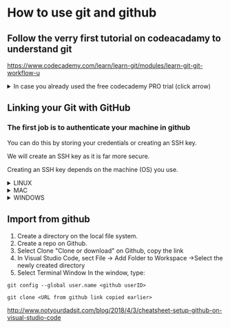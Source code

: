 # How to use git and github

## Follow the verry first tutorial on codeacadamy to understand git

<https://www.codecademy.com/learn/learn-git/modules/learn-git-git-workflow-u>


<details>
<summary>In case you already used the free codecademy PRO trial (click arrow)</summary>

### step 1

Create a folder with terminal or with an interface.
Cd into that folder you just made with terminal and follow the next step.


### step 2 

![](https://i.imgur.com/Jr1cdlz.png)

### step 3 
We need some files inside this folder.

You can use ``` echo "GIT exercise" > readme.md ```

### step 4
Now that we made the folder and files we can check our current status.

Checking current folder status

![](https://i.imgur.com/CEL6LGB.png)

Codecademy uses 2 files init_test.rb and scene-1.txt If you followed the previous step you should only see readme.md

### step 5
Git now needs to know what to stage, we will use ```git add``` for this.

For this exercise we will add our readme.md file.

![](https://i.imgur.com/Rv6P6NP.png)

### step 6 (How git works)
![](https://i.imgur.com/L4N4f2X.png)

### step 7
Git can be used in the terminal to see the changes in files after you added them with ```git add```.

The command you can use to see the changes made is ```git diff (filename)```.

![](https://i.imgur.com/ZQ6m2ii.png)

In this example you can see I echoed a new text inside of the readme.md file.

Dont forget to run ```git add``` after you changed the file.

### step 8
Now we can commit to the repository.

![](https://i.imgur.com/bWJ1ds3.png)

The command we use for commit is ```git commit```

Commiting the files you added is building a history for the file, to make searching for changes easier you should add a message (-m).

And in the terminal you cannot use spaces so thats why we will enclose our message(-m) with quotes "just like this".

### step 9
Now we can finaly check if we done all the work correctly.

We will use ```git log``` for this.

>In the output, notice:
>
>    * A 40-character code, called a SHA, that uniquely identifies the commit. This appears in orange text.
>
>    * The commit author (you!)
>
>    * The date and time of the commit
>
>    * The commit message

### with all these commands you should understand the basics of how git works

</details>

## Linking your Git with GitHub

### The first job is to authenticate your machine in github
You can do this by storing your credentials or creating an SSH key.

We will create an SSH key as it is far more secure.

Creating an SSH key depends on the machine (OS) you use.

<details>
<summary>LINUX</summary>
Generate SSH-key (Linux)
1. Open your terminal
2. Copy the following command into your terminal 
    Change "your_email@example.com" to the email address linked to your Github account and press `Enter`.

    ```shell
    ssh-keygen -t rsa -b 4096 -C "your_email@example.com"
    ```

    This will create an SSH key that is linked to your email

3. Generate a private/public RSA key pair
    When you are asked to "Enter a file in which to save the key", press `Enter`. This will accept the standard location.

4. Enter a file in which to save the key (/home/*user_name*/.ssh/id_rsa): [Leave blank and press `Enter`]
5. Enter passphrase (empty for no passphrase): [Leave blank and press `Enter`]
6. Enter same passphrase again: [Leave blank and press `Enter`]
7. Follow this tutorial to add the SSH key to your github account: https://help.github.com/articles/adding-a-new-ssh-key-to-your-github-account/#platform-linux

</details>

<details>
<summary>MAC</summary>
Use Github on the terminal (for Mac)

To login into github you need a SSH-key. In the next steps we will see how to generate one and link it to your github account.
Generate a SSH-key (for Mac)

1. Open your terminal
2. Copy the following command into your terminal 
    Change "your_email@example.com" to the email address linked to your Github account and press `Enter`.

    ```shell
    ssh-keygen -t rsa -b 4096 -C "your_email@example.com"
    ```

    This will create an SSH key that is linked to your email
3. Generate a private/public RSA key pair
    When you are asked to "Enter a file in which to save the key", press `Enter`. This will accept the standard location.

4. Enter a file in which to save the key (/Users/*user_name*/.ssh/id_rsa): [Leave blank and press `Enter`]
5. Enter passphrase (empty for no passphrase): [Leave blank and press `Enter`]
6. Enter same passphrase again: [Leave blank and press `Enter`]
7. Follow this tutorial to add the SSH key to your github account: https://help.github.com/articles/adding-a-new-ssh-key-to-your-github-account/#platform-mac

</details>

<details>
<summary>WINDOWS</summary>
Use GitHub on the terminal (for Windows)

To login into github you need a SSH-key. In the next steps we will see how to generate one and link it to your github account.
Generate a SSH-key (for Windows)

1. Open you Terminal/cmd.
2. Copy the following command into your terminal 
    Change "your_email@example.com" to the email address linked to your Github account and press `Enter`.

    ```shell
    ssh-keygen -t rsa -b 4096 -C "your_email@example.com"
    ```

    This will create an SSH key that is linked to your email
3. Generate a private/public RSA key pair
    When you are asked to "Enter a file in which to save the key", press `Enter`. This will accept the standard location.

4. Enter a file in which to save the key (/c/Users/*user_name*/.ssh/id_rsa): [Leave blank and press `Enter`]
5. Enter passphrase (empty for no passphrase): [Leave blank and press `Enter`]
6. Enter same passphrase again: [Leave blank and press `Enter`]
7. Follow this tutorial to add the SSH key to your github account: https://help.github.com/articles/adding-a-new-ssh-key-to-your-github-account/#platform-windows

</details>




















## Import from github

1. Create a directory on the local file system.
2. Create a repo on Github.
3. Select Clone "Clone or download" on Github, copy the link
4. In Visual Studio Code, sect File -> Add Folder to Workspace ->Select the newly created directory
5. Select Terminal Window
In the window, type:

```
git config --global user.name <github userID>

git clone <URL from github link copied earlier>
```
<http://www.notyourdadsit.com/blog/2018/4/3/cheatsheet-setup-github-on-visual-studio-code>
